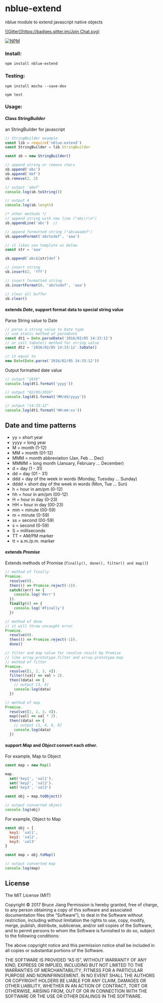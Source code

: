 # nblue-extend

nblue module to extend javascript native objects

[![Gitter](https://badges.gitter.im/Join Chat.svg)](https://gitter.im/nblue2016/Lobby)

[![NPM](https://nodei.co/npm/nblue-extend.png?downloads=true&downloadRank=true&stars=true)](https://nodei.co/npm/nblue-extend/)


### Install:
``` shell
npm install nblue-extend
```

### Testing:
``` shell
npm install mocha --save-dev

npm test
```

### Usage:

#### Class ___**StringBuilder**___


an StringBuilder for javascript

``` javascript
// StringBuilder example
const lib = require('nblue-extend')
const StringBuilder = lib.StringBuilder

const sb = new StringBuilder()

// append string or remove chars
sb.append('abc')
sb.append('def')
sb.remove(2, 2)

// output 'abef'
console.log(sb.toString())

// output 4
console.log(sb.length)

/* other methods */
// append string with new line ("abc\r\n")
sb.appendLine('abc')  //

// append formatted string ("abcaaadef")
sb.appendFormat('abc%sdef', 'aaa')

// it likes use template as below
const str = 'aaa'

sb.append(`abc${str}def`)

// insert string
sb.insert(2, 'fff')

// insert formatted string
sb.insertFormat(0, 'abc%sdef', 'aaa')

// clear all buffer
sb.clear()
```

#### extends ___**Date**___, support format data to special string value


Parse String value to Date

``` javascript
// parse a string value to Date type
// use static method of parseDate
const dt1 = Date.parseDate('2016/02/05 14:33:12')
// or call toDate() method for string value
const dt2 = '2016/02/05 14:33:12'.toDate()

// it equal to
new Date(Date.parse('2016/02/05 14:33:12'))
```

Output formatted date value

``` javascript
// output "2016"
console.log(dt1.format('yyyy'))

// output "02/05/2016"
console.log(dt1.format('MM/dd/yyyy'))

// output "14:33:12"
console.log(dt1.format('HH:mm:ss'))
```

## Date and time patterns

* yy = short year
* yyyy = long year
* M = month (1-12)
* MM = month (01-12)
* MMM = month abbreviation (Jan, Feb ... Dec)
* MMMM = long month (January, February ... December)
* d = day (1 - 31)
* dd = day (01 - 31)
* ddd = day of the week in words (Monday, Tuesday ... Sunday)
* dddd = short day of the week in words (Mon, Tue ... Sun)
* h = hour in am/pm (0-12)
* hh = hour in am/pm (00-12)
* H = hour in day (0-23)
* HH = hour in day (00-23)
* mm = minute (00-59)
* m = minute (0-59)
* ss = second (00-59)
* s = second (0-59)
* S = milliseconds
* TT = AM/PM marker
* tt = a.m./p.m. marker


#### extends ___**Promise**___


Extends methods of Promise (`finally(), done(), filter() and map()`)

``` javascript
// method of finally
Promise.
  resolve(0).
  then(() => Promise.reject(-1)).
  catch((err) => {
    console.log('#err')
  }).
  finally(() => {
    console.log('#finally')
  })

// method of done
// it will throw uncaught error
Promise.
  resolve(0).
  then(() => Promise.reject(-1)).
  done()

// filter and map value for resolve result by Promise
// like array.prototype.filter and array.prototype.map
// method of filter
Promise.
  resolve([1, 2, 3, 4]).
  filter((val) => val > 2).
  then((data) => {
    // output [3, 4]
    console.log(data)
  })

// method of map
Promise.
  resolve([1, 2, 3, 4]).
  map((val) => val * 2).
  then((data) => {
    // output [1, 4, 6, 8]
    console.log(data)
  })
```

#### support ___**Map**___ and ___**Object**___ convert each other.


For example, Map to Object

```javascript
const map = new Map()

map.
  set('key1', 'val1').
  set('key2', 'val2').
  set('key3', 'val3')

const obj = map.toObject()

// output converted object
console.log(obj)
```

For example, Object to Map

```javascript
const obj = {
  key1: 'val1',
  key2: 'val2',
  key3: 'val3'
}

const map = obj.toMap()

// output converted map
console.log(map)
```

## License
The MIT License (MIT)

Copyright © 2017 Bruce Jiang
Permission is hereby granted, free of charge, to any person obtaining a copy of this software and associated documentation files (the “Software”), to deal in the Software without restriction, including without limitation the rights to use, copy, modify, merge, publish, distribute, sublicense, and/or sell copies of the Software, and to permit persons to whom the Software is furnished to do so, subject to the following conditions:

The above copyright notice and this permission notice shall be included in all copies or substantial portions of the Software.

THE SOFTWARE IS PROVIDED “AS IS”, WITHOUT WARRANTY OF ANY KIND, EXPRESS OR IMPLIED, INCLUDING BUT NOT LIMITED TO THE WARRANTIES OF MERCHANTABILITY, FITNESS FOR A PARTICULAR PURPOSE AND NONINFRINGEMENT. IN NO EVENT SHALL THE AUTHORS OR COPYRIGHT HOLDERS BE LIABLE FOR ANY CLAIM, DAMAGES OR OTHER LIABILITY, WHETHER IN AN ACTION OF CONTRACT, TORT OR OTHERWISE, ARISING FROM, OUT OF OR IN CONNECTION WITH THE SOFTWARE OR THE USE OR OTHER DEALINGS IN THE SOFTWARE.
